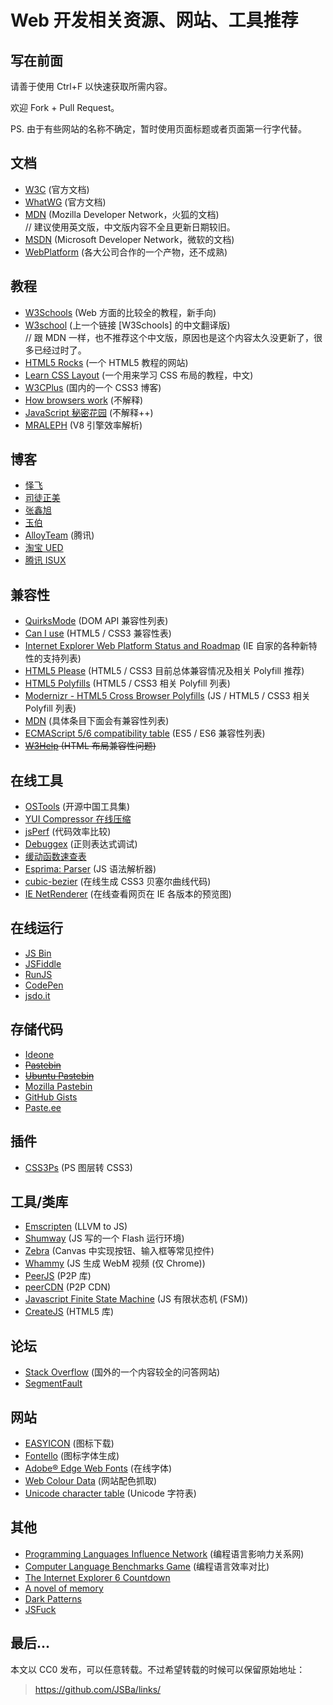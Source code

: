 Web 开发相关资源、网站、工具推荐
=====

写在前面
-----

请善于使用 Ctrl+F 以快速获取所需内容。

欢迎 Fork + Pull Request。

PS. 由于有些网站的名称不确定，暂时使用页面标题或者页面第一行字代替。

文档
-----

*   [W3C](http://www.w3.org/TR/) (官方文档)
*   [WhatWG](http://www.whatwg.org/) (官方文档)
*   [MDN](https://developer.mozilla.org/) (Mozilla Developer Network，火狐的文档)  
    // 建议使用英文版，中文版内容不全且更新日期较旧。
*   [MSDN](http://msdn.microsoft.com/ie/aa740473) (Microsoft Developer Network，微软的文档)
*   [WebPlatform](http://docs.webplatform.org/) (各大公司合作的一个产物，还不成熟)

教程
-----

*   [W3Schools](http://www.w3schools.com/) (Web 方面的比较全的教程，新手向)
*   [W3school](http://www.w3school.com.cn/) (上一个链接 [W3Schools] 的中文翻译版)  
    // 跟 MDN 一样，也不推荐这个中文版，原因也是这个内容太久没更新了，很多已经过时了。
*   [HTML5 Rocks](http://www.html5rocks.com/) (一个 HTML5 教程的网站)
*   [Learn CSS Layout](http://zh.learnlayout.com/) (一个用来学习 CSS 布局的教程，中文)
*   [W3CPlus](http://www.w3cplus.com/) (国内的一个 CSS3 博客)
*   [How browsers work](http://taligarsiel.com/Projects/howbrowserswork1.htm) (不解释)
*   [JavaScript 秘密花园](http://bonsaiden.github.io/JavaScript-Garden/zh/) (不解释++)
*   [MRALEPH](http://mrale.ph/) (V8 引擎效率解析)

博客
-----

*   [怿飞](http://www.planabc.net/)
*   [司徒正美](http://www.cnblogs.com/rubylouvre/)
*   [张鑫旭](http://www.zhangxinxu.com/wordpress/)
*   [玉伯](https://github.com/lifesinger/lifesinger.github.com/issues?labels=blog)
*   [AlloyTeam](http://www.alloyteam.com/) (腾讯)
*   [淘宝 UED](http://ued.taobao.org/blog/)
*   [腾讯 ISUX](http://isux.tencent.com/)

兼容性
-----

*   [QuirksMode](http://quirksmode.org/) (DOM API 兼容性列表)
*   [Can I use](http://caniuse.com/) (HTML5 / CSS3 兼容性表)
*   [Internet Explorer Web Platform Status and Roadmap](https://status.modern.ie/) (IE 自家的各种新特性的支持列表)
*   [HTML5 Please](http://html5please.com/) (HTML5 / CSS3 目前总体兼容情况及相关 Polyfill 推荐)
*   [HTML5 Polyfills](http://html5polyfill.com/) (HTML5 / CSS3 相关 Polyfill 列表)
*   [Modernizr - HTML5 Cross Browser Polyfills](https://github.com/Modernizr/Modernizr/wiki/HTML5-Cross-browser-Polyfills) (JS / HTML5 / CSS3 相关 Polyfill 列表)
*   [MDN](https://developer.mozilla.org/) (具体条目下面会有兼容性列表)
*   [ECMAScript 5/6 compatibility table](http://kangax.github.io/compat-table/) (ES5 / ES6 兼容性列表)
*   ~~[W3Help](http://www.w3help.org/zh-cn/home/compatibility.html) (HTML 布局兼容性问题)~~

在线工具
-----

*   [OSTools](http://www.ostools.net/) (开源中国工具集)
*   [YUI Compressor 在线压缩](http://ganquan.info/yui/)
*   [jsPerf](http://jsperf.com/) (代码效率比较)
*   [Debuggex](https://www.debuggex.com/) (正则表达式调试)
*   [缓动函数速查表](http://easings.net/)
*   [Esprima: Parser](http://esprima.org/demo/parse.html) (JS 语法解析器)
*   [cubic-bezier](http://cubic-bezier.com/) (在线生成 CSS3 贝塞尔曲线代码)
*   [IE NetRenderer](http://netrenderer.com/) (在线查看网页在 IE 各版本的预览图)

在线运行
-----

*   [JS Bin](http://jsbin.com/)
*   [JSFiddle](http://jsfiddle.net/)
*   [RunJS](http://runjs.cn/)
*   [CodePen](http://codepen.io/)
*   [jsdo.it](http://jsdo.it/)

存储代码
-----
*   [Ideone](http://ideone.com/)
*   ~~[Pastebin](http://pastebin.com/)~~
*   ~~[Ubuntu Pastebin](http://paste.ubuntu.com/)~~
*   [Mozilla Pastebin](http://pastebin.mozilla.org/)
*   [GitHub Gists](https://gist.github.com/)
*   [Paste.ee](http://paste.ee/)

插件
-----

*   [CSS3Ps](http://css3ps.com/) (PS 图层转 CSS3)

工具/类库
-----

*   [Emscripten](https://github.com/kripken/emscripten) (LLVM to JS)
*   [Shumway](https://github.com/mozilla/shumway) (JS 写的一个 Flash 运行环境)
*   [Zebra](https://github.com/barmalei/zebra) (Canvas 中实现按钮、输入框等常见控件)
*   [Whammy](https://github.com/antimatter15/whammy) (JS 生成 WebM 视频 (仅 Chrome))
*   [PeerJS](http://peerjs.com/) (P2P 库)
*   [peerCDN](https://peercdn.com/) (P2P CDN)
*   [Javascript Finite State Machine](https://github.com/jakesgordon/javascript-state-machine) (JS 有限状态机 (FSM))
*   [CreateJS](http://www.createjs.com/) (HTML5 库)

论坛
-----

*   [Stack Overflow](http://stackoverflow.com/) (国外的一个内容较全的问答网站)
*   [SegmentFault](http://segmentfault.com/)

网站
-----

*   [EASYICON](http://www.easyicon.net/) (图标下载)
*   [Fontello](http://fontello.com/) (图标字体生成)
*   [Adobe&reg; Edge Web Fonts](https://edgewebfonts.adobe.com/fonts) (在线字体)
*   [Web Colour Data](http://webcolourdata.com/) (网站配色抓取)
*   [Unicode character table](http://unicode-table.com/) (Unicode 字符表)

其他
-----

*   [Programming Languages Influence Network](http://exploringdata.github.io/vis/programming-languages-influence-network/) (编程语言影响力关系网)
*   [Computer Language Benchmarks Game](http://benchmarksgame.alioth.debian.org/) (编程语言效率对比)
*   [The Internet Explorer 6 Countdown](http://www.ie6countdown.com/)
*   [A novel of memory](https://gitcafe.com/Superwyh/OutOfMemory)
*   [Dark Patterns](http://darkpatterns.org/)
*   [JSFuck](http://www.jsfuck.com/)

最后...
-----

本文以 CC0 发布，可以任意转载。不过希望转载的时候可以保留原始地址：

> <https://github.com/JSBa/links/>
